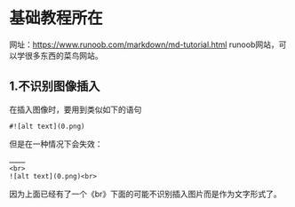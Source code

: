 # 基础教程所在
网址：https://www.runoob.com/markdown/md-tutorial.html
runoob网站，可以学很多东西的菜鸟网站。

## 1.不识别图像插入
在插入图像时，要用到类似如下的语句  
```
#![alt text](0.png)
```
但是在一种情况下会失效：
```
…………
<br>
![alt text](0.png)<br>
```
因为上面已经有了一个《br》下面的可能不识别插入图片而是作为文字形式了。

